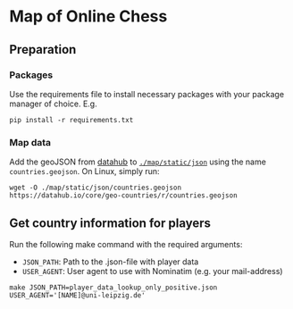 # Map of Online Chess
## Preparation
### Packages
Use the requirements file to install necessary packages with your package manager of choice. E.g.
```
pip install -r requirements.txt
```

### Map data
Add the geoJSON from [datahub](https://datahub.io/core/geo-countries) to [`./map/static/json`](./map/static/json) using the name `countries.geojson`.
On Linux, simply run:
```
wget -O ./map/static/json/countries.geojson https://datahub.io/core/geo-countries/r/countries.geojson
```

## Get country information for players
Run the following make command with the required arguments:
- `JSON_PATH`: Path to the .json-file with player data
- `USER_AGENT`: User agent to use with Nominatim (e.g. your mail-address)

```
make JSON_PATH=player_data_lookup_only_positive.json USER_AGENT='[NAME]@uni-leipzig.de'
```